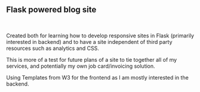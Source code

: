 <h2>Flask powered blog site</h2><br>

Created both for learning how to develop 
responsive sites in Flask (primarily interested in backend)
and to have a site independent of third party resources such as 
analytics and CSS. <br>

This is more of a test for future plans of a site to tie together all of my services,
and potentially my own job card/invoicing solution. <br>

Using Templates from W3 for the frontend as I am mostly interested in the backend.
